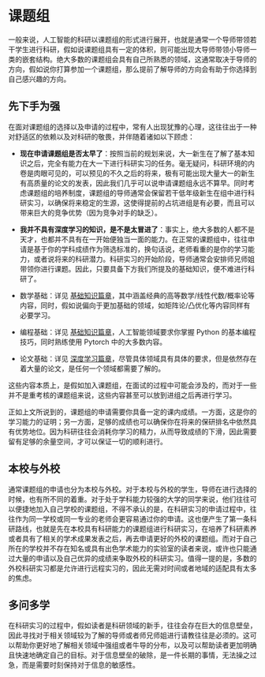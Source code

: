 # 课题组

一般来说，人工智能的科研以课题组的形式进行展开，也就是通常一个导师带领若干学生进行科研，假如说课题组具有一定的体积，则可能出现大导师带领小导师一类的嵌套结构。绝大多数的课题组会具有自己所熟悉的领域，这通常取决于导师的方向，假如说你打算参加一个课题组，那么提前了解导师的方向会有助于你选择到自己感兴趣的方向。

## 先下手为强

在面对课题组的选择以及申请的过程中，常有人出现犹豫的心理，这往往出于一种对舒适区的依赖以及对科研的敬畏，并伴随着诸如以下顾虑：

- **现在申请课题组是否太早了**：按照当前的规划来说，大一新生在了解了基本知识之后，完全有能力在大一下进行科研实习的任务。毫无疑问，科研环境的内卷是肉眼可见的，可以预见的不久之后的将来，极有可能出现大量大一的新生有高质量的论文的发表，因此我们几乎可以说申请课题组永远不算早。同时考虑课题组的培养制度，课题组的导师通常会保留若干低年级新生在组中进行科研实习，以确保将来稳定的生源，这使得提前的占坑进组是有必要，而且可以带来巨大的竞争优势（因为竞争对手的缺乏）。
- **我并不具有深度学习的知识，是不是太冒进了**：事实上，绝大多数的人都不是天才，也都并不具有在一开始便独当一面的能力。在正常的课题组中，往往申请是基于你的学科成绩作为筛选标准的，换句话说，老师看重的是你的学习能力，或者说将来的科研潜力。科研实习的开始阶段，导师通常会安排师兄师姐带领你进行课题。因此，只要具备下方我们所提及的基础知识，便不难进行科研了。

- 数学基础：详见 [基础知识篇章](../学习路线/基础知识.md)，其中涵盖经典的高等数学/线性代数/概率论等内容，同时，假如说偏向于更加基础的领域，如矩阵论/凸优化等内容同样有必要学习。
- 编程基础：详见 [基础知识篇章](../学习路线/基础知识.md)，人工智能领域要求你掌握 Python 的基本编程技巧，同时熟练使用 Pytorch 中的大多数内容。
- 论文基础：详见 [深度学习篇章](../学习路线/深度学习.md)，尽管具体领域具有具体的要求，但是依然存在着大量的论文，是任何一个领域都需要了解的。

这些内容本质上，是假如加入课题组，在面试的过程中可能会涉及的，而对于一些并不是重考核的课题组来说，这些内容甚至可以放到进组之后再进行学习。

正如上文所说到的，课题组的申请需要你具备一定的课内成绩。一方面，这是你的学习能力的证明；另一方面，足够的成绩也可以确保你在将来的保研排名中依然具有优势地位。因为科研往往会消耗你学习的精力，从而导致成绩的下滑，因此需要留有足够的余量空间，才可以保证一切的顺利进行。

## 本校与外校

通常课题组的申请也分为本校与外校。对于本校与外校的学生，导师在进行选择的时候，也有所不同的着重。对于处于学科能力较强的大学的同学来说，他们往往可以便捷地加入自己学校的课题组，不得不承认的是，在科研实习的申请过程中，往往作为同一学校或同一专业的老师会更容易通过你的申请。这也便产生了第一条科研路线，也就是先在本校具有科研能力的课题组进行科研实习，在培养了科研素养或者具有了相关的学术成果发表之后，再去申请更好的外校的课题组。而对于自己所在的学校并不存在知名或具有出色学术能力的实验室的读者来说，或许也只能通过大量的申请以及自己优异的成绩来争取外校的科研实习。值得一提的是，多数的外校科研实习都是允许进行远程实习的，因此无需对时间或者地域的适配具有太多的焦虑。

## 多问多学

在科研实习的过程中，假如读者是科研领域的新手，往往会存在巨大的信息壁垒，因此寻找对于相关领域较为了解的导师或者师兄师姐进行请教往往是必须的。这可以帮助你更好地了解相关领域中强组或者牛导的分布，以及可以帮助读者更加明确且快速地确定自己的目标。对于信息壁垒的破除，是一件长期的事情，无法操之过急，而是需要时刻保持对于信息的敏感性。